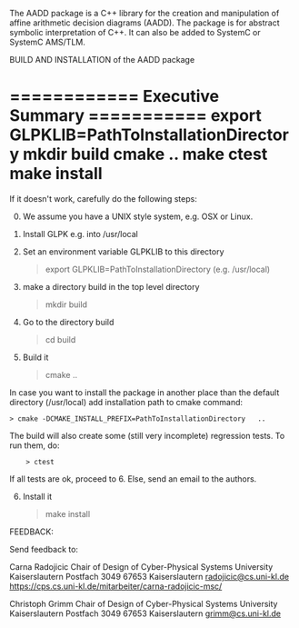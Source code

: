 The AADD package is a C++ library for the creation and 
manipulation of affine arithmetic decision diagrams (AADD).
The package is for abstract symbolic interpretation of C++. 
It can also be added to SystemC or SystemC AMS/TLM. 

BUILD AND INSTALLATION of the AADD package 

============ Executive Summary ===========
export GLPKLIB=PathToInstallationDirectory
mkdir build
cmake ..
make 
ctest
make install
==========================================


If it doesn't work, carefully do the following steps: 

0. We assume you have a UNIX style system, e.g. OSX or Linux. 

1. Install GLPK e.g. into /usr/local

2. Set an environment variable GLPKLIB to this directory 

	> export GLPKLIB=PathToInstallationDirectory (e.g. /usr/local)

3. make a directory build in the top level directory 

	> mkdir build

4. Go to the directory build 

	> cd build

5. Build it
	
	> cmake .. 

In case you want to install the package in another place than 
the default directory (/usr/local) add installation path to cmake command:

	> cmake -DCMAKE_INSTALL_PREFIX=PathToInstallationDirectory   .. 

The build will also create some (still very incomplete) regression tests. 
To run them, do: 

        > ctest

If all tests are ok, proceed to 6.
Else, send an email to the authors. 

6. Install it 

	> make install



FEEDBACK:

Send feedback to:

Carna Radojicic
Chair of Design of Cyber-Physical Systems
University Kaiserslautern
Postfach 3049 
67653 Kaiserslautern
radojicic@cs.uni-kl.de
https://cps.cs.uni-kl.de/mitarbeiter/carna-radojicic-msc/

Christoph Grimm
Chair of Design of Cyber-Physical Systems
University Kaiserslautern
Postfach 3049
67653 Kaiserslautern
grimm@cs.uni-kl.de
